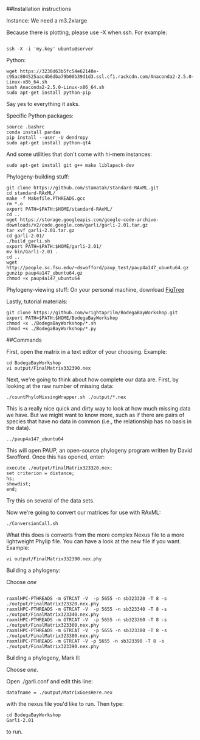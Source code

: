 ##Installation instructions

Instance: We need a m3.2xlarge

Because there is plotting, please use -X when ssh. For example:

```UNIX

ssh -X -i 'my.key' ubuntu@server
```

Python:
```UNIX
wget https://3230d63b5fc54e62148e-c95ac804525aac4b6dba79b00b39d1d3.ssl.cf1.rackcdn.com/Anaconda2-2.5.0-Linux-x86_64.sh
bash Anaconda2-2.5.0-Linux-x86_64.sh
sudo apt-get install python-pip
```
Say yes to everything it asks.

Specific Python packages:
```UNIX
source .bashrc
conda install pandas
pip install --user -U dendropy
sudo apt-get install python-qt4
```

And some utilities that don't come with hi-mem instances:

```UNIX
sudo apt-get install git g++ make liblapack-dev
```

Phylogeny-building stuff:
```UNIX
git clone https://github.com/stamatak/standard-RAxML.git
cd standard-RAxML/
make -f Makefile.PTHREADS.gcc
rm *.o
export PATH=$PATH:$HOME/standard-RAxML/
cd ..
wget https://storage.googleapis.com/google-code-archive-downloads/v2/code.google.com/garli/garli-2.01.tar.gz
tar xvf garli-2.01.tar.gz
cd garli-2.01/
./build_garli.sh
export PATH=$PATH:$HOME/garli-2.01/
mv bin/Garli-2.01 .
cd ..
wget http://people.sc.fsu.edu/~dswofford/paup_test/paup4a147_ubuntu64.gz
gunzip paup4a147_ubuntu64.gz
chmod +x paup4a147_ubuntu64
```

Phylogeny-viewing stuff: On your personal machine, download [FigTree](http://tree.bio.ed.ac.uk/software/figtree/)


Lastly, tutorial materials:
```UNIX
git clone https://github.com/wrightaprilm/BodegaBayWorkshop.git
export PATH=$PATH:$HOME/BodegaBayWorkshop
chmod +x ./BodegaBayWorkshop/*.sh
chmod +x ./BodegaBayWorkshop/*.py
```

##Commands

First, open the matrix in a text editor of your choosing. Example:

```UNIX
cd BodegaBayWorkshop
vi output/FinalMatrix332390.nex
```

Next, we're going to think about how complete our data are. First, by looking at the raw number of missing data:

```UNIX
./countPhyloMissingWrapper.sh ./output/*.nex
```

This is a really nice quick and dirty way to look at how much missing data we have. But we might want to know more, such as if there are pairs of species that have no data in common (i.e., the relationship has no basis in the data).

```UNIX
../paup4a147_ubuntu64
```

This will open PAUP, an open-source phylogeny program written by David Swofford. Once this has opened, enter:

```UNIX
execute ./output/FinalMatrix323320.nex;
set criterion = distance;
hs;
showdist;
end;
```

Try this on several of the data sets. 

Now we're going to convert our matrices for use with RAxML:

```UNIX
./ConversionCall.sh
```

What this does is converts from the more complex Nexus file to a more lightweight Phylip file. You can have a look at the new file if you want. Example:

```UNIX
vi output/FinalMatrix332390.nex.phy
```
Building a phylogeny:

Choose _one_
```UNIX

raxmlHPC-PTHREADS -m GTRCAT -V  -p 5655 -n sb323320 -T 8 -s ./output/FinalMatrix323320.nex.phy 
raxmlHPC-PTHREADS -m GTRCAT -V  -p 5655 -n sb323340 -T 8 -s ./output/FinalMatrix323340.nex.phy 
raxmlHPC-PTHREADS -m GTRCAT -V  -p 5655 -n sb323360 -T 8 -s ./output/FinalMatrix323360.nex.phy 
raxmlHPC-PTHREADS -m GTRCAT -V  -p 5655 -n sb323380 -T 8 -s ./output/FinalMatrix323380.nex.phy 
raxmlHPC-PTHREADS -m GTRCAT -V -p 5655 -n sb323390 -T 8 -s ./output/FinalMatrix323390.nex.phy 
```


Building a phylogeny, Mark II:

Choose _one_. 

Open ./garli.conf and edit this line:

```UNIX
datafname = ./output/MatrixGoesHere.nex
```

with the nexus file you'd like to run. Then type:

```UNIX
cd BodegaBayWorkshop
Garli-2.01
```

to run.
